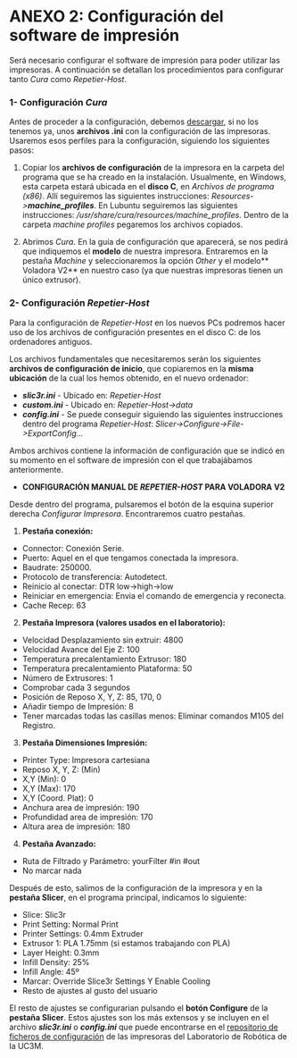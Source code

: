 # ANEXO 2: Configuración del software de impresión

Será necesario configurar el software de impresión para poder utilizar las impresoras. A continuación se detallan los procedimientos para configurar tanto *Cura* como *Repetier-Host*.


### 1- Configuración *Cura*

Antes de proceder a la configuración, debemos [descargar](https://github.com/tumaker/Config-files), si no los tenemos ya, unos **archivos .ini** con la configuración de las impresoras. Usaremos esos perfiles para la configuración, siguiendo los siguientes pasos:

1. Copiar los **archivos de configuración** de la impresora en la carpeta del programa que se ha creado en la instalación. Usualmente, en Windows, esta carpeta estará ubicada en el **disco C**, en *Archivos de programa (x86)*. Allí seguiremos las siguientes instrucciones: *Resources->**machine_profiles***. En Lubuntu seguiremos las siguientes instrucciones: */usr/share/cura/resources/machine_profiles*. Dentro de la carpeta *machine profiles* pegaremos los archivos copiados.

2. Abrimos *Cura*. En la guía de configuración que aparecerá, se nos pedirá que indiquemos el **modelo** de nuestra impresora. Entraremos en la pestaña *Machine* y seleccionaremos la opción *Other* y el modelo** Voladora V2** en nuestro caso (ya que nuestras impresoras tienen un único extrusor). 


### 2- Configuración *Repetier-Host*

Para la configuración de *Repetier-Host* en los nuevos PCs podremos hacer uso de los archivos de configuración presentes en el disco C: de los ordenadores antiguos.

Los archivos fundamentales que necesitaremos serán los siguientes **archivos de configuración de inicio**, que copiaremos en la **misma ubicación** de la cual los hemos obtenido, en el nuevo ordenador:

* ***slic3r.ini*** - Ubicado en: *Repetier-Host*
* ***custom.ini*** - Ubicado en: *Repetier-Host->data*
* ***config.ini*** - Se puede conseguir siguiendo las siguientes instrucciones dentro del programa *Repetier-Host*: *Slicer->Configure->File->ExportConfig...*

Ambos archivos contiene la información de configuración que se indicó en su momento en el software de impresión con el que trabajábamos anteriormente.

* **CONFIGURACIÓN MANUAL DE *REPETIER-HOST* PARA VOLADORA V2**

Desde dentro del programa, pulsaremos el botón de la esquina superior derecha *Configurar Impresora*. Encontraremos cuatro pestañas.

1. **Pestaña conexión:** 
 * Connector: Conexión Serie.
 * Puerto: Aquel en el que tengamos conectada la impresora.
 * Baudrate: 250000.
 * Protocolo de transferencia: Autodetect.
 * Reinicio al conectar: DTR low->high->low
 * Reiniciar en emergencia: Envia el comando de emergencia y reconecta.
 * Cache Recep: 63

2. **Pestaña Impresora (valores usados en el laboratorio):**
  * Velocidad Desplazamiento sin extruir: 4800
  * Velocidad Avance del Eje Z: 100
  * Temperatura precalentamiento Extrusor: 180
  * Temperatura precalentamiento Plataforma: 50
  * Número de Extrusores: 1
  * Comprobar cada 3 segundos
  * Posición de Reposo X, Y, Z: 85, 170, 0
  * Añadir tiempo de Impresión: 8
  * Tener marcadas todas las casillas menos: Eliminar comandos M105 del Registro.

3. **Pestaña Dimensiones Impresión:**
  * Printer Type: Impresora cartesiana
  * Reposo X, Y, Z: (Min)
  * X,Y (Min): 0
  * X,Y (Max): 170
  * X,Y (Coord. Plat): 0
  * Anchura area de impresión: 190
  * Profundidad area de impresión: 170
  * Altura area de impresión: 180
  
4. **Pestaña Avanzado:**
  * Ruta de Filtrado y Parámetro: yourFilter #in #out
  * No marcar nada

Después de esto, salimos de la configuración de la impresora y en la **pestaña Slicer**, en el programa principal, indicamos lo siguiente:
   * Slice: Slic3r
   * Print Setting: Normal Print
   * Printer Settings: 0.4mm Extruder
   * Extrusor 1: PLA 1.75mm (si estamos trabajando con PLA)
   * Layer Height: 0.3mm
   * Infill Density: 25%
   * Infill Angle: 45º
   * Marcar: Override Slice3r Settings Y Enable Cooling
   * Resto de ajustes al gusto del usuario

El resto de ajustes se configurarian pulsando el **botón Configure** de la **pestaña Slicer**. Estos ajustes son los más extensos y se incluyen en el archivo ***slic3r.ini*** o ***config.ini*** que puede encontrarse en el [repositorio de ficheros de configuración](https://github.com/asrob-uc3m/impresoras-asrob) de las impresoras del Laboratorio de Robótica de la UC3M.






